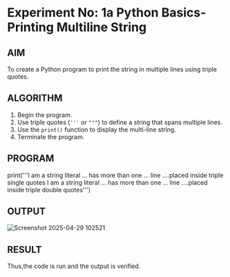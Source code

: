 # Experiment No: 1a Python Basics- Printing Multiline String

## AIM  
To create a Python program to print the string in multiple lines using triple quotes.

## ALGORITHM  
1. Begin the program.  
2. Use triple quotes (`'''` or `"""`) to define a string that spans multiple lines.  
3. Use the `print()` function to display the multi-line string.  
4. Terminate the program.

## PROGRAM
print('''I am a string literal
... has more than one
... line
....placed inside triple single quotes
I am a string literal
... has more than one
... line
....placed inside triple double quotes''')


## OUTPUT

![Screenshot 2025-04-29 102521](https://github.com/user-attachments/assets/4c644495-139c-4ffc-b08a-7552d9659081)



## RESULT
Thus,the code is run and the output is verified.

